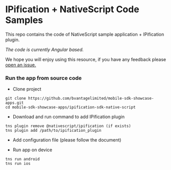
# IPification + NativeScript Code Samples

This repo contains the code of NativeScript sample application + IPification plugin. 

*The code is currently Angular based.*

We hope you will enjoy using this resource, if you have any feedback please [open an issue.](https://github.com/bvantagelimited/mobile-sdk-showcase-apps/issues)

### Run the app from source code
* Clone project
```
git clone https://github.com/bvantagelimited/mobile-sdk-showcase-apps.git
cd mobile-sdk-showcase-apps/ipification-sdk-native-script
```

* Download and run command to add IPification plugin
```
tns plugin remove @nativescript/ipification (if exists)
tns plugin add /path/to/ipification_plugin
```
* Add configuration file  (please follow the document)

* Run app on device
```
tns run android
tns run ios
```
